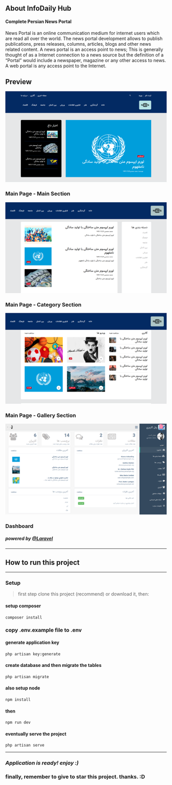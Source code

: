 ## About InfoDaily Hub

#### Complete Persian News Portal

News Portal is an online communication medium for internet
users which are read all over the world. The news
portal development allows to publish publications, press
releases, columns, articles, blogs and other news related
content.
A news portal is an access point to news; This is generally
thought of as a Internet connection to a news source but
the definition of a “Portal” would include a newspaper,
magazine or any other access to news. A web portal is any
access point to the Internet.


## Preview

![Main Page - Main Section](public/readme/1.png)
### Main Page - Main Section

![Main Page - Category Section](public/readme/2.png)
### Main Page - Category Section

![Main Page - Gallery Section](public/readme/3.png)
### Main Page - Gallery Section

![Dashboard](public/readme/4.png)
### Dashboard

##### powered by [@Laravel](https://laravel.com)
__________________________________________________

## How to run this project


----------------------------

### Setup

> first step clone this project (recommend) or download it, then:

#### setup composer
```
composer install
```

### **copy .env.example file to .env**


#### **generate application key**
```
php artisan key:generate
```

#### **create database and then migrate the tables**
```
php artisan migrate
```

#### **also setup node**
```
npm install
```

#### **then** 
```
npm run dev
```

#### **eventually serve the project**
```
php artisan serve
```
___
### **_Application is ready! enjoy :)_**

### **finally, remember to give to star this project. thanks. :D**
